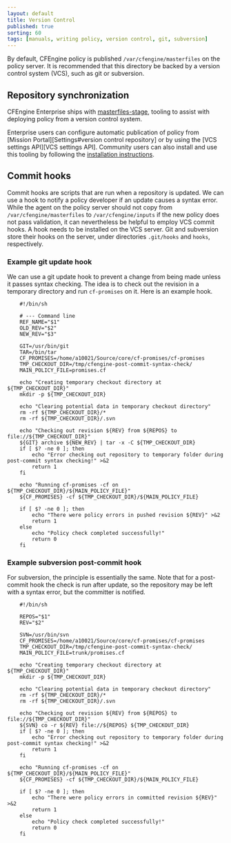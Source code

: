 ```yaml
---
layout: default
title: Version Control
published: true
sorting: 60
tags: [manuals, writing policy, version control, git, subversion]
---
```


By default, CFEngine policy is published `/var/cfengine/masterfiles` on the policy
server. It is recommended that this directory be backed by a version control system
(VCS), such as git or subversion.

## Repository synchronization

CFEngine Enterprise ships with
[masterfiles-stage](https://github.com/cfengine/core/tree/master/contrib/masterfiles-stage),
tooling to assist with deploying policy from a version control system.

Enterprise users can configure automatic publication of policy from [Mission Portal][Settings#version control repository] or by using the [VCS settings API][VCS settings API]. Community users can also install and use this tooling by following the
[installation instructions](https://github.com/cfengine/core/tree/master/contrib/masterfiles-stage#installation).

## Commit hooks

Commit hooks are scripts that are run when a repository is updated. We can use
a hook to notify a policy developer if an update causes a syntax error. While
the agent on the policy server should not copy from
`/var/cfengine/masterfiles` to `/var/cfengine/inputs` if the new policy does
not pass validation, it can nevertheless be helpful to employ VCS commit
hooks. A hook needs to be installed on the VCS server. Git and subversion
store their hooks on the server, under directories `.git/hooks` and `hooks`,
respectively.

### Example git update hook

We can use a git update hook to prevent a change from being made unless it
passes syntax checking. The idea is to check out the revision in a temporary
directory and run `cf-promises` on it. Here is an example hook.

```
    #!/bin/sh

    # --- Command line
    REF_NAME="$1"
    OLD_REV="$2"
    NEW_REV="$3"

    GIT=/usr/bin/git
    TAR=/bin/tar
    CF_PROMISES=/home/a10021/Source/core/cf-promises/cf-promises
    TMP_CHECKOUT_DIR=/tmp/cfengine-post-commit-syntax-check/
    MAIN_POLICY_FILE=promises.cf

    echo "Creating temporary checkout directory at ${TMP_CHECKOUT_DIR}"
    mkdir -p ${TMP_CHECKOUT_DIR}

    echo "Clearing potential data in temporary checkout directory"
    rm -rf ${TMP_CHECKOUT_DIR}/*
    rm -rf ${TMP_CHECKOUT_DIR}/.svn

    echo "Checking out revision ${REV} from ${REPOS} to file://${TMP_CHECKOUT_DIR}"
    ${GIT} archive ${NEW_REV} | tar -x -C ${TMP_CHECKOUT_DIR}
    if [ $? -ne 0 ]; then
        echo "Error checking out repository to temporary folder during post-commit syntax checking!" >&2
        return 1
    fi

    echo "Running cf-promises -cf on ${TMP_CHECKOUT_DIR}/${MAIN_POLICY_FILE}"
    ${CF_PROMISES} -cf ${TMP_CHECKOUT_DIR}/${MAIN_POLICY_FILE}

    if [ $? -ne 0 ]; then
        echo "There were policy errors in pushed revision ${REV}" >&2
        return 1
    else
        echo "Policy check completed successfully!"
        return 0
    fi
```

### Example subversion post-commit hook

For subversion, the principle is essentially the same. Note that for a
post-commit hook the check is run after update, so the repository may be left
with a syntax error, but the committer is notified.

```
    #!/bin/sh

    REPOS="$1"
    REV="$2"

    SVN=/usr/bin/svn
    CF_PROMISES=/home/a10021/Source/core/cf-promises/cf-promises
    TMP_CHECKOUT_DIR=/tmp/cfengine-post-commit-syntax-check/
    MAIN_POLICY_FILE=trunk/promises.cf

    echo "Creating temporary checkout directory at ${TMP_CHECKOUT_DIR}"
    mkdir -p ${TMP_CHECKOUT_DIR}

    echo "Clearing potential data in temporary checkout directory"
    rm -rf ${TMP_CHECKOUT_DIR}/*
    rm -rf ${TMP_CHECKOUT_DIR}/.svn

    echo "Checking out revision ${REV} from ${REPOS} to file://${TMP_CHECKOUT_DIR}"
    ${SVN} co -r ${REV} file://${REPOS} ${TMP_CHECKOUT_DIR}
    if [ $? -ne 0 ]; then
        echo "Error checking out repository to temporary folder during post-commit syntax checking!" >&2
        return 1
    fi

    echo "Running cf-promises -cf on ${TMP_CHECKOUT_DIR}/${MAIN_POLICY_FILE}"
    ${CF_PROMISES} -cf ${TMP_CHECKOUT_DIR}/${MAIN_POLICY_FILE}

    if [ $? -ne 0 ]; then
        echo "There were policy errors in committed revision ${REV}" >&2
        return 1
    else
        echo "Policy check completed successfully!"
        return 0
    fi
```
